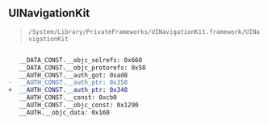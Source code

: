 ## UINavigationKit

> `/System/Library/PrivateFrameworks/UINavigationKit.framework/UINavigationKit`

```diff

   __DATA_CONST.__objc_selrefs: 0x660
   __DATA_CONST.__objc_protorefs: 0x58
   __AUTH_CONST.__auth_got: 0xad8
-  __AUTH_CONST.__auth_ptr: 0x358
+  __AUTH_CONST.__auth_ptr: 0x348
   __AUTH_CONST.__const: 0xcb0
   __AUTH_CONST.__objc_const: 0x1290
   __AUTH.__objc_data: 0x160

```
